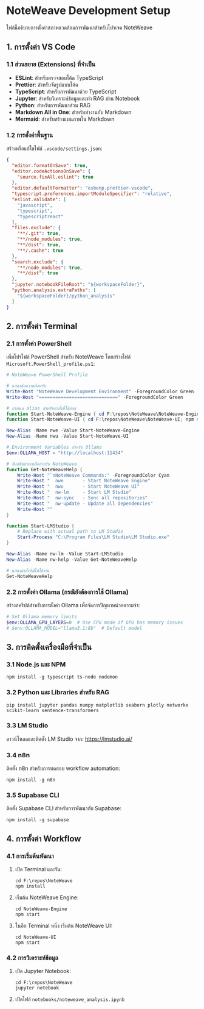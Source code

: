 # NoteWeave Development Setup

ไฟล์นี้อธิบายการตั้งค่าสภาพแวดล้อมการพัฒนาสำหรับโปรเจค NoteWeave

## 1. การตั้งค่า VS Code

### 1.1 ส่วนขยาย (Extensions) ที่จำเป็น

- **ESLint**: สำหรับตรวจสอบโค้ด TypeScript
- **Prettier**: สำหรับจัดรูปแบบโค้ด
- **TypeScript**: สำหรับการพัฒนาด้วย TypeScript
- **Jupyter**: สำหรับวิเคราะห์ข้อมูลและทำ RAG ผ่าน Notebook
- **Python**: สำหรับการพัฒนาส่วน RAG
- **Markdown All in One**: สำหรับทำงานกับ Markdown
- **Mermaid**: สำหรับสร้างแผนภาพใน Markdown

### 1.2 การตั้งค่าพื้นฐาน

สร้างหรือแก้ไขไฟล์ `.vscode/settings.json`:

```json
{
  "editor.formatOnSave": true,
  "editor.codeActionsOnSave": {
    "source.fixAll.eslint": true
  },
  "editor.defaultFormatter": "esbenp.prettier-vscode",
  "typescript.preferences.importModuleSpecifier": "relative",
  "eslint.validate": [
    "javascript",
    "typescript",
    "typescriptreact"
  ],
  "files.exclude": {
    "**/.git": true,
    "**/node_modules": true,
    "**/dist": true,
    "**/.cache": true
  },
  "search.exclude": {
    "**/node_modules": true,
    "**/dist": true
  },
  "jupyter.notebookFileRoot": "${workspaceFolder}",
  "python.analysis.extraPaths": [
    "${workspaceFolder}/python_analysis"
  ]
}
```

## 2. การตั้งค่า Terminal

### 2.1 การตั้งค่า PowerShell

เพิ่มโปรไฟล์ PowerShell สำหรับ NoteWeave โดยสร้างไฟล์ `Microsoft.PowerShell_profile.ps1`:

```powershell
# NoteWeave PowerShell Profile

# แสดงข้อความต้อนรับ
Write-Host "NoteWeave Development Environment" -ForegroundColor Green
Write-Host "=============================" -ForegroundColor Green

# กำหนด alias สำหรับคำสั่งที่ใช้บ่อย
function Start-NoteWeave-Engine { cd F:\repos\NoteWeave\NoteWeave-Engine; npm start }
function Start-NoteWeave-UI { cd F:\repos\NoteWeave\NoteWeave-UI; npm start }

New-Alias -Name nwe -Value Start-NoteWeave-Engine
New-Alias -Name nwu -Value Start-NoteWeave-UI

# Environment Variables สำหรับ Ollama
$env:OLLAMA_HOST = "http://localhost:11434"

# ฟังก์ชันช่วยเหลือสำหรับ NoteWeave
function Get-NoteWeaveHelp {
    Write-Host "`nNoteWeave Commands:" -ForegroundColor Cyan
    Write-Host "  nwe       - Start NoteWeave Engine"
    Write-Host "  nwu       - Start NoteWeave UI"
    Write-Host "  nw-lm     - Start LM Studio"
    Write-Host "  nw-sync   - Sync all repositories"
    Write-Host "  nw-update - Update all dependencies"
    Write-Host ""
}

function Start-LMStudio {
    # Replace with actual path to LM Studio
    Start-Process "C:\Program Files\LM Studio\LM Studio.exe"
}

New-Alias -Name nw-lm -Value Start-LMStudio
New-Alias -Name nw-help -Value Get-NoteWeaveHelp

# แสดงคำสั่งที่มีให้ใช้งาน
Get-NoteWeaveHelp
```

### 2.2 การตั้งค่า Ollama (กรณียังต้องการใช้ Ollama)

สร้างสคริปต์สำหรับการตั้งค่า Ollama เพื่อจัดการปัญหาหน่วยความจำ:

```powershell
# Set Ollama memory limits
$env:OLLAMA_GPU_LAYERS=0  # Use CPU mode if GPU has memory issues
# $env:OLLAMA_MODEL="llama3.1:8b"  # Default model
```

## 3. การติดตั้งเครื่องมือที่จำเป็น

### 3.1 Node.js และ NPM

```
npm install -g typescript ts-node nodemon
```

### 3.2 Python และ Libraries สำหรับ RAG

```
pip install jupyter pandas numpy matplotlib seaborn plotly networkx scikit-learn sentence-transformers
```

### 3.3 LM Studio

ดาวน์โหลดและติดตั้ง LM Studio จาก: https://lmstudio.ai/

### 3.4 n8n

ติดตั้ง n8n สำหรับการทดสอบ workflow automation:

```
npm install -g n8n
```

### 3.5 Supabase CLI

ติดตั้ง Supabase CLI สำหรับการพัฒนากับ Supabase:

```
npm install -g supabase
```

## 4. การตั้งค่า Workflow

### 4.1 การเริ่มต้นพัฒนา

1. เปิด Terminal และรัน:
   ```
   cd F:\repos\NoteWeave
   npm install
   ```

2. เริ่มต้น NoteWeave Engine:
   ```
   cd NoteWeave-Engine
   npm start
   ```

3. ในอีก Terminal หนึ่ง เริ่มต้น NoteWeave UI:
   ```
   cd NoteWeave-UI
   npm start
   ```

### 4.2 การวิเคราะห์ข้อมูล

1. เปิด Jupyter Notebook:
   ```
   cd F:\repos\NoteWeave
   jupyter notebook
   ```

2. เปิดไฟล์ `notebooks/noteweave_analysis.ipynb`
